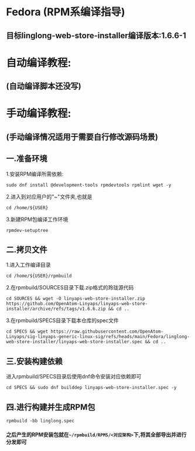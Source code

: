 # Fedora (RPM系编译指导)

## 目标linglong-web-store-installer编译版本:1.6.6-1



# 自动编译教程:

## (自动编译脚本还没写)





# 手动编译教程:

## (手动编译情况适用于需要自行修改源码场景)

## 一.准备环境

1.安装RPM编译所需依赖:

`sudo dnf install @development-tools rpmdevtools rpmlint wget -y`

2.进入到对应用户的"~"文件夹,也就是

`cd /home/${USER}`

3.新建RPM包编译工作环境

`rpmdev-setuptree`

## 二.拷贝文件

1.进入工作编译目录

`cd /home/${USER}/rpmbuild`

2.在rpmbuild/SOURCES目录下载.zip格式的玲珑源代码

`cd SOURCES && wget -O linyaps-web-store-installer.zip https://github.com/OpenAtom-Linyaps/linyaps-web-store-installer/archive/refs/tags/v1.6.6.zip && cd ..`

3.在rpmbuild/SPECS目录下载本仓库的spec文件

`cd SPECS && wget https://raw.githubusercontent.com/OpenAtom-Linyaps/sig-linyaps-generic-linux-sig/refs/heads/main/Fedora/linglong-web-store-installer/linyaps-web-store-installer.spec && cd ..`

## 三.安装构建依赖

进入rpmbuild/SPECS目录后使用dnf命令安装对应依赖即可

`cd SPECS && sudo dnf builddep linyaps-web-store-installer.spec -y`

## 四.进行构建并生成RPM包

`rpmbuild -bb linglong.spec`

#### 之后产生的RPM安装包就在`~/rpmbuild/RPMS/<对应架构>`下,将其全部导出并进行分发即可
